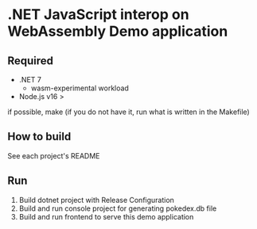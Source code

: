 # .NET JavaScript interop on WebAssembly Demo application

## Required

- .NET 7
  - wasm-experimental workload
- Node.js v16 >

if possible, make (if you do not have it, run what is written in the Makefile)

## How to build

See each project's README

## Run

1. Build dotnet project with Release Configuration
2. Build and run console project for generating pokedex.db file
3. Build and run frontend to serve this demo application

